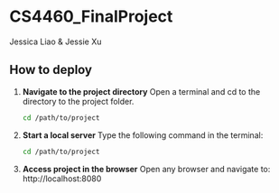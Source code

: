 # CS4460_FinalProject
Jessica Liao & Jessie Xu

## How to deploy

1. **Navigate to the project directory**
   Open a terminal and cd to the directory to the project folder.
   ```bash
   cd /path/to/project
2. **Start a local server**
   Type the following command in the terminal:
   ```bash
   cd /path/to/project
3. **Access project in the browser**
   Open any browser and navigate to: http://localhost:8080
